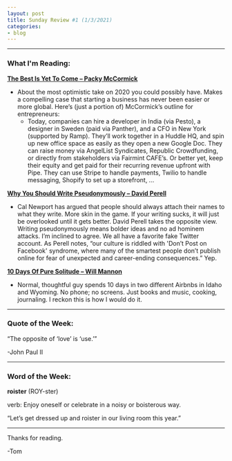 ```yaml
---
layout: post
title: Sunday Review #1 (1/3/2021)
categories:
- blog
--- 
```


---

### What I'm Reading:

**[The Best Is Yet To Come – Packy McCormick](https://click.convertkit-mail2.com/qduz7zpovkh7hw0o9vhl/m2h7h5hog43083fm/aHR0cHM6Ly9ub3Rib3Jpbmcuc3Vic3RhY2suY29tL3AvdGhlLWJlc3QtaXMteWV0LXRvLWNvbWU=)**
* About the most optimistic take on 2020 you could possibly have. Makes a compelling case that starting a business has never been easier or more global. Here’s (just a portion of) McCormick’s outline for entrepreneurs:
   * Today, companies can hire a developer in India (via Pesto), a designer in Sweden (paid via Panther), and a CFO in New York (supported by Ramp). They’ll work together in a Huddle HQ, and spin up new office space as easily as they open a new Google Doc. They can raise money via AngelList Syndicates, Republic Crowdfunding, or directly from stakeholders via Fairmint CAFE’s. Or better yet, keep their equity and get paid for their recurring revenue upfront with Pipe. They can use Stripe to handle payments, Twilio to handle messaging, Shopify to set up a storefront, ...

**[Why You Should Write Pseudonymously – David Perell](https://click.convertkit-mail2.com/qduz7zpovkh7hw0o9vhl/7qh7h8h0kn9p93hz/aHR0cHM6Ly9wZXJlbGwuY29tL2Vzc2F5L3doeS15b3Utc2hvdWxkLXdyaXRlLXBzZXVkb255bW91c2x5Lw==)**
* Cal Newport has argued that people should always attach their names to what they write. More skin in the game. If your writing sucks, it will just be overlooked until it gets better. David Perell takes the opposite view. Writing pseudonymously means bolder ideas and no ad hominem attacks. I’m inclined to agree. We all have a favorite fake Twitter account. As Perell notes, “our culture is riddled with 'Don’t Post on Facebook' syndrome, where many of the smartest people don’t publish online for fear of unexpected and career-ending consequences.” Yep.

**[10 Days Of Pure Solitude – Will Mannon](https://click.convertkit-mail2.com/qduz7zpovkh7hw0o9vhl/z2hghnho4lerencp/aHR0cHM6Ly93d3cud2lsbC1tYW5ub24uY29tL2Vzc2F5cy8xMC1kYXlzLW9mLXB1cmUtc29saXR1ZGU=)**
* Normal, thoughtful guy spends 10 days in two different Airbnbs in Idaho and Wyoming. No phone; no screens. Just books and music, cooking, journaling. I reckon this is how I would do it.

---

### Quote of the Week:

“The opposite of ‘love’ is ‘use.’” 

-John Paul II

---

### Word of the Week:

**roister** (ROY-ster)

verb: Enjoy oneself or celebrate in a noisy or boisterous way.

“Let’s get dressed up and roister in our living room this year.”

---

Thanks for reading.

-Tom


